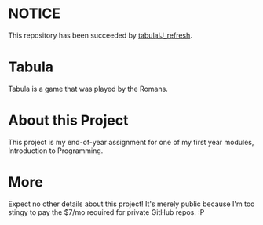 # NOTICE
This repository has been succeeded by [tabulaIJ_refresh](https://github.com/robzwolf/tabulaIJ_refresh/).

# Tabula
Tabula is a game that was played by the Romans.

# About this Project
This project is my end-of-year assignment for one of my first year modules, Introduction to Programming.

# More
Expect no other details about this project! It's merely public because I'm too stingy to pay the $7/mo required for private GitHub repos. :P
